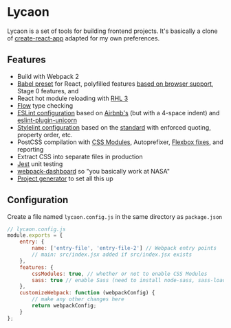 # Lycaon

Lycaon is a set of tools for building frontend projects. It's basically a clone of
[create-react-app](https://github.com/facebookincubator/create-react-app/) adapted for my own preferences.

## Features

* Build with Webpack 2
* [Babel preset](packages/babel-preset-lycaon) for React, polyfilled features
  [based on browser support](https://github.com/babel/babel-preset-env), Stage 0 features, and
* React hot module reloading with [RHL 3](https://github.com/gaearon/react-hot-loader)
* [Flow](https://flowtype.org) type checking
* [ESLint configuration](packages/eslint-config-lycaon) based on [Airbnb's](https://github.com/airbnb/javascript)
  (but with a 4-space indent) and [eslint-plugin-unicorn](https://github.com/sindresorhus/eslint-plugin-unicorn/)
* [Stylelint configuration](packages/stylelint-config-lycaon) based on the [standard](https://github.com/stylelint/stylelint-config-standard)
  with enforced quoting, property order, etc.
* PostCSS compilation with [CSS Modules](https://github.com/css-modules/css-modules), Autoprefixer,
  [Flexbox fixes](https://github.com/luisrudge/postcss-flexbugs-fixes), and reporting
* Extract CSS into separate files in production
* [Jest](https://facebook.github.io/jest/) unit testing
* [webpack-dashboard](https://github.com/FormidableLabs/webpack-dashboard) so "you basically work at NASA"
* [Project generator](packages/lycaon-generator) to set all this up

## Configuration

Create a file named `lycaon.config.js` in the same directory as `package.json`

```js
// lycaon.config.js
module.exports = {
    entry: {
        name: ['entry-file', 'entry-file-2'] // Webpack entry points
        // main: src/index.jsx added if src/index.jsx exists
    },
    features: {
        cssModules: true, // whether or not to enable CSS Modules
        sass: true // enable Sass (need to install node-sass, sass-loader, and resolve-url-loader)
    },
    customizeWebpack: function (webpackConfig) {
        // make any other changes here
        return webpackConfig;
    }
};
```
